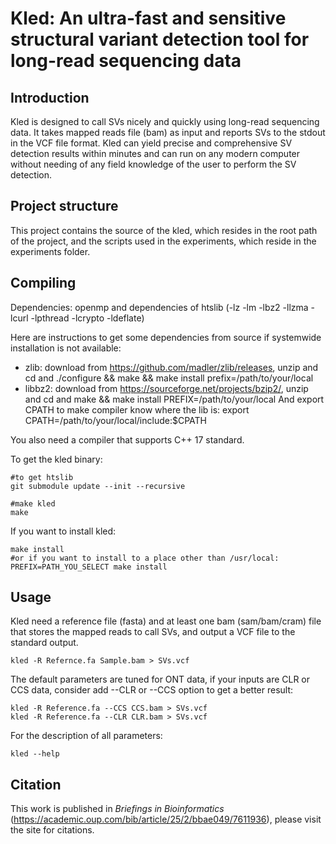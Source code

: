# Kled: An ultra-fast and sensitive structural variant detection tool for long-read sequencing data
## Introduction
Kled is designed to call SVs nicely and quickly using long-read sequencing data. It takes mapped reads file (bam) as input and reports SVs to the stdout in the VCF file format. Kled can yield precise and comprehensive SV detection results within minutes and can run on any modern computer without needing of any field knowledge of the user to perform the SV detection.

## Project structure
This project contains the source of the kled, which resides in the root path of the project, and the scripts used in the experiments, which reside in the experiments folder.

## Compiling
Dependencies: openmp and dependencies of htslib (-lz -lm -lbz2 -llzma -lcurl -lpthread -lcrypto -ldeflate)

Here are instructions to get some dependencies from source if systemwide installation is not available:
- zlib: download from https://github.com/madler/zlib/releases, unzip and cd and ./configure && make && make install prefix=/path/to/your/local
- libbz2: download from https://sourceforge.net/projects/bzip2/, unzip and cd and make && make install PREFIX=/path/to/your/local
And export CPATH to make compiler know where the lib is: export CPATH=/path/to/your/local/include:$CPATH

You also need a compiler that supports C++ 17 standard.

To get the kled binary:
```
#to get htslib
git submodule update --init --recursive

#make kled
make
```

If you want to install kled:
```
make install
#or if you want to install to a place other than /usr/local:
PREFIX=PATH_YOU_SELECT make install
```
## Usage
Kled need a reference file (fasta) and at least one bam (sam/bam/cram) file that stores the mapped reads to call SVs, and output a VCF file to the standard output.
```
kled -R Refernce.fa Sample.bam > SVs.vcf
```
The default parameters are tuned for ONT data, if your inputs are CLR or CCS data, consider add --CLR or --CCS option to get a better result:
```
kled -R Reference.fa --CCS CCS.bam > SVs.vcf
kled -R Reference.fa --CLR CLR.bam > SVs.vcf
```

For the description of all parameters:
```
kled --help
```

## Citation
This work is published in *Briefings in Bioinformatics* (https://academic.oup.com/bib/article/25/2/bbae049/7611936), please visit the site for citations.
